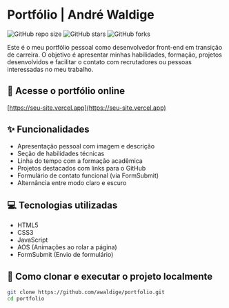 # Portfólio | André Waldige

![GitHub repo size](https://img.shields.io/github/repo-size/awaldige/portfolio)
![GitHub stars](https://img.shields.io/github/stars/awaldige/portfolio?style=social)
![GitHub forks](https://img.shields.io/github/forks/awaldige/portfolio?style=social)

Este é o meu portfólio pessoal como desenvolvedor front-end em transição de carreira. O objetivo é apresentar minhas habilidades, formação, projetos desenvolvidos e facilitar o contato com recrutadores ou pessoas interessadas no meu trabalho.

## 🔗 Acesse o portfólio online

[https://seu-site.vercel.app](https://seu-site.vercel.app)

## ✨ Funcionalidades

- Apresentação pessoal com imagem e descrição
- Seção de habilidades técnicas
- Linha do tempo com a formação acadêmica
- Projetos destacados com links para o GitHub
- Formulário de contato funcional (via FormSubmit)
- Alternância entre modo claro e escuro

## 💻 Tecnologias utilizadas

- HTML5  
- CSS3  
- JavaScript  
- AOS (Animações ao rolar a página)  
- FormSubmit (Envio de formulário)

## 📁 Como clonar e executar o projeto localmente

```bash
git clone https://github.com/awaldige/portfolio.git
cd portfolio

